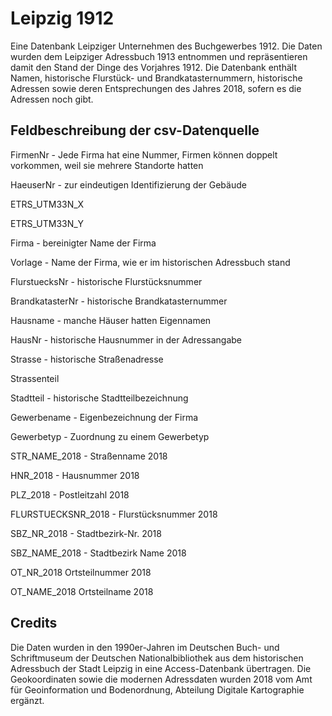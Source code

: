 # Leipzig 1912
Eine Datenbank Leipziger Unternehmen des Buchgewerbes 1912. Die Daten wurden dem Leipziger Adressbuch 1913 entnommen und repräsentieren damit den Stand der Dinge des Vorjahres 1912. Die Datenbank enthält Namen, historische Flurstück- und Brandkatasternummern, historische Adressen sowie deren Entsprechungen des Jahres 2018, sofern es die Adressen noch gibt.

## Feldbeschreibung der csv-Datenquelle
FirmenNr - Jede Firma hat eine Nummer, Firmen können doppelt vorkommen, weil sie mehrere Standorte hatten

HaeuserNr - zur eindeutigen Identifizierung der Gebäude

ETRS_UTM33N_X

ETRS_UTM33N_Y

Firma - bereinigter Name der Firma

Vorlage - Name der Firma, wie er im historischen Adressbuch stand

FlurstuecksNr - historische Flurstücksnummer

BrandkatasterNr - historische Brandkatasternummer

Hausname - manche Häuser hatten Eigennamen

HausNr - historische Hausnummer in der Adressangabe

Strasse - historische Straßenadresse

Strassenteil

Stadtteil - historische Stadtteilbezeichnung

Gewerbename - Eigenbezeichnung der Firma

Gewerbetyp - Zuordnung zu einem Gewerbetyp

STR_NAME_2018 - Straßenname 2018

HNR_2018 - Hausnummer 2018

PLZ_2018 - Postleitzahl 2018

FLURSTUECKSNR_2018 - Flurstücksnummer 2018

SBZ_NR_2018 - Stadtbezirk-Nr. 2018

SBZ_NAME_2018 - Stadtbezirk Name 2018

OT_NR_2018 Ortsteilnummer 2018

OT_NAME_2018 Ortsteilname 2018

## Credits

Die Daten wurden in den 1990er-Jahren im Deutschen Buch- und Schriftmuseum der Deutschen Nationalbibliothek aus dem historischen Adressbuch der Stadt Leipzig in eine Access-Datenbank übertragen. Die Geokoordinaten sowie die modernen Adressdaten wurden 2018 vom  Amt für Geoinformation und Bodenordnung, Abteilung Digitale Kartographie ergänzt.
